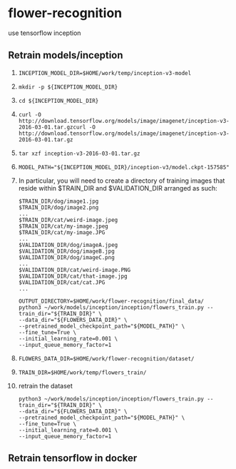 # flower-recognition

use tensorflow inception

## Retrain models/inception

1. `INCEPTION_MODEL_DIR=$HOME/work/temp/inception-v3-model`

2. `mkdir -p ${INCEPTION_MODEL_DIR}`

3. `cd ${INCEPTION_MODEL_DIR}`

4. `curl -O http://download.tensorflow.org/models/image/imagenet/inception-v3-2016-03-01.tar.gzcurl -O http://download.tensorflow.org/models/image/imagenet/inception-v3-2016-03-01.tar.gz`

5. `tar xzf inception-v3-2016-03-01.tar.gz`

6. `MODEL_PATH="${INCEPTION_MODEL_DIR}/inception-v3/model.ckpt-157585"`

7. In particular, you will need to create a directory of training images that reside within $TRAIN_DIR and $VALIDATION_DIR arranged as such:

    ```$train_dir/dog/image0.jpeg
    $TRAIN_DIR/dog/image1.jpg
    $TRAIN_DIR/dog/image2.png
    ...
    $TRAIN_DIR/cat/weird-image.jpeg
    $TRAIN_DIR/cat/my-image.jpeg
    $TRAIN_DIR/cat/my-image.JPG
    ...
    $VALIDATION_DIR/dog/imageA.jpeg
    $VALIDATION_DIR/dog/imageB.jpg
    $VALIDATION_DIR/dog/imageC.png
    ...
    $VALIDATION_DIR/cat/weird-image.PNG
    $VALIDATION_DIR/cat/that-image.jpg
    $VALIDATION_DIR/cat/cat.JPG
    ...
    ```

    ```
    OUTPUT_DIRECTORY=$HOME/work/flower-recognition/final_data/
    python3 ~/work/models/inception/inception/flowers_train.py --train_dir="${TRAIN_DIR}" \
    --data_dir="${FLOWERS_DATA_DIR}" \
    --pretrained_model_checkpoint_path="${MODEL_PATH}" \
    --fine_tune=True \
    --initial_learning_rate=0.001 \
    --input_queue_memory_factor=1
    ```

8. `FLOWERS_DATA_DIR=$HOME/work/flower-recognition/dataset/`

9. `TRAIN_DIR=$HOME/work/temp/flowers_train/`

10. retrain the dataset
    ```
    python3 ~/work/models/inception/inception/flowers_train.py --train_dir="${TRAIN_DIR}" \
    --data_dir="${FLOWERS_DATA_DIR}" \
    --pretrained_model_checkpoint_path="${MODEL_PATH}" \
    --fine_tune=True \
    --initial_learning_rate=0.001 \
    --input_queue_memory_factor=1
    ```

## Retrain tensorflow in docker

